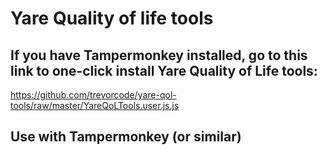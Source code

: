 # Yare Quality of life tools
## If you have Tampermonkey installed, go to this link to one-click install Yare Quality of Life tools:

https://github.com/trevorcode/yare-qol-tools/raw/master/YareQoLTools.user.js.js


## Use with Tampermonkey (or similar)
